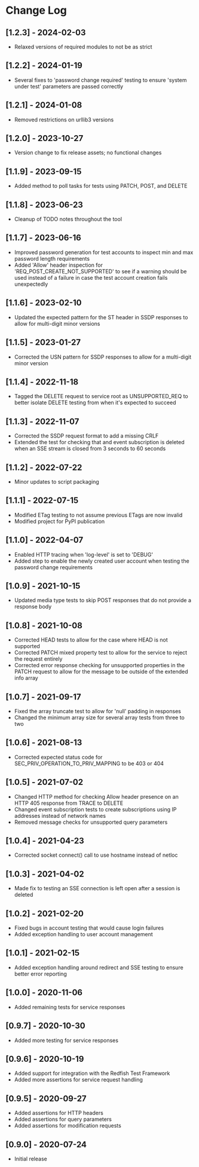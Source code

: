 # Change Log

## [1.2.3] - 2024-02-03
- Relaxed versions of required modules to not be as strict

## [1.2.2] - 2024-01-19
- Several fixes to 'password change required' testing to ensure 'system under test' parameters are passed correctly

## [1.2.1] - 2024-01-08
- Removed restrictions on urllib3 versions

## [1.2.0] - 2023-10-27
- Version change to fix release assets; no functional changes

## [1.1.9] - 2023-09-15
- Added method to poll tasks for tests using PATCH, POST, and DELETE

## [1.1.8] - 2023-06-23
- Cleanup of TODO notes throughout the tool

## [1.1.7] - 2023-06-16
- Improved password generation for test accounts to inspect min and max password length requirements
- Added 'Allow' header inspection for 'REQ_POST_CREATE_NOT_SUPPORTED' to see if a warning should be used instead of a failure in case the test account creation fails unexpectedly

## [1.1.6] - 2023-02-10
- Updated the expected pattern for the ST header in SSDP responses to allow for multi-digit minor versions

## [1.1.5] - 2023-01-27
- Corrected the USN pattern for SSDP responses to allow for a multi-digit minor version

## [1.1.4] - 2022-11-18
- Tagged the DELETE request to service root as UNSUPPORTED_REQ to better isolate DELETE testing from when it's expected to succeed

## [1.1.3] - 2022-11-07
- Corrected the SSDP request format to add a missing CRLF
- Extended the test for checking that and event subscription is deleted when an SSE stream is closed from 3 seconds to 60 seconds

## [1.1.2] - 2022-07-22
- Minor updates to script packaging

## [1.1.1] - 2022-07-15
- Modified ETag testing to not assume previous ETags are now invalid
- Modified project for PyPI publication

## [1.1.0] - 2022-04-07
- Enabled HTTP tracing when 'log-level' is set to 'DEBUG'
- Added step to enable the newly created user account when testing the password change requirements

## [1.0.9] - 2021-10-15
- Updated media type tests to skip POST responses that do not provide a response body

## [1.0.8] - 2021-10-08
- Corrected HEAD tests to allow for the case where HEAD is not supported
- Corrected PATCH mixed property test to allow for the service to reject the request entirely
- Corrected error response checking for unsupported properties in the PATCH request to allow for the message to be outside of the extended info array

## [1.0.7] - 2021-09-17
- Fixed the array truncate test to allow for 'null' padding in responses
- Changed the minimum array size for several array tests from three to two

## [1.0.6] - 2021-08-13
- Corrected expected status code for SEC_PRIV_OPERATION_TO_PRIV_MAPPING to be 403 or 404

## [1.0.5] - 2021-07-02
- Changed HTTP method for checking Allow header presence on an HTTP 405 response from TRACE to DELETE
- Changed event subscription tests to create subscriptions using IP addresses instead of network names
- Removed message checks for unsupported query parameters

## [1.0.4] - 2021-04-23
- Corrected socket connect() call to use hostname instead of netloc

## [1.0.3] - 2021-04-02
- Made fix to testing an SSE connection is left open after a session is deleted

## [1.0.2] - 2021-02-20
- Fixed bugs in account testing that would cause login failures
- Added exception handling to user account management

## [1.0.1] - 2021-02-15
- Added exception handling around redirect and SSE testing to ensure better error reporting

## [1.0.0] - 2020-11-06
- Added remaining tests for service responses

## [0.9.7] - 2020-10-30
- Added more testing for service responses

## [0.9.6] - 2020-10-19
- Added support for integration with the Redfish Test Framework
- Added more assertions for service request handling

## [0.9.5] - 2020-09-27
- Added assertions for HTTP headers
- Added assertions for query parameters
- Added assertions for modification requests

## [0.9.0] - 2020-07-24
- Initial release
